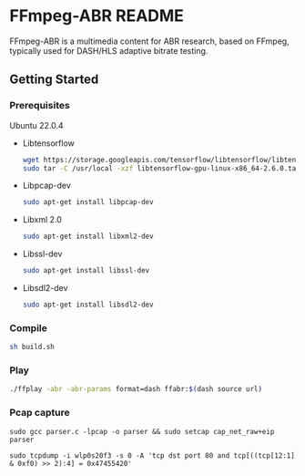 FFmpeg-ABR README
=============

FFmpeg-ABR is a multimedia content for ABR research, based on FFmpeg, typically used for DASH/HLS adaptive bitrate testing.


## Getting Started

### Prerequisites

Ubuntu 22.0.4

* Libtensorflow
  ```sh
  wget https://storage.googleapis.com/tensorflow/libtensorflow/libtensorflow-gpu-linux-x86_64-2.6.0.tar.gz
  sudo tar -C /usr/local -xzf libtensorflow-gpu-linux-x86_64-2.6.0.tar.gz
  ```

* Libpcap-dev
  ```sh
  sudo apt-get install libpcap-dev
  ```

* Libxml 2.0
  ```sh
  sudo apt-get install libxml2-dev
  ```

* Libssl-dev
  ```sh
  sudo apt-get install libssl-dev
  ```

* Libsdl2-dev
  ```sh
  sudo apt-get install libsdl2-dev
  ```

### Compile

```sh
sh build.sh
```

### Play

```sh
./ffplay -abr -abr-params format=dash ffabr:$(dash source url)
```


### Pcap capture
```
sudo gcc parser.c -lpcap -o parser && sudo setcap cap_net_raw+eip parser

sudo tcpdump -i wlp0s20f3 -s 0 -A 'tcp dst port 80 and tcp[((tcp[12:1] & 0xf0) >> 2):4] = 0x47455420'
```